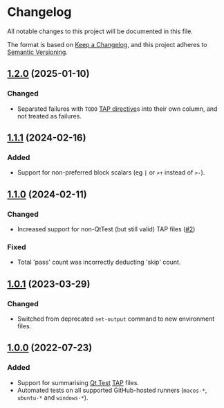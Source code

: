 # Changelog

All notable changes to this project will be documented in this file.

The format is based on [Keep a Changelog](https://keepachangelog.com/en/1.0.0/),
and this project adheres to [Semantic Versioning](https://semver.org/spec/v2.0.0.html).

## [1.2.0] (2025-01-10)

### Changed

- Separated failures with `TODO` [TAP directive]s into their own column, and not treated as failures.

## [1.1.1] (2024-02-16)

### Added

- Support for non-preferred block scalars (eg `|` or `>+` instead of `>-`).

## [1.1.0] (2024-02-11)

### Changed

- Increased support for non-QtTest (but still valid) TAP files ([#2])

### Fixed

- Total 'pass' count was incorrectly deducting 'skip' count.

## [1.0.1] (2023-03-29)

### Changed

- Switched from deprecated `set-output` command to new environment files.

## [1.0.0] (2022-07-23)

### Added

- Support for summarising [Qt Test] [TAP] files.
- Automated tests on all supported GitHub-hosted runners (`macos-*`, `ubuntu-*` and `windows-*`).

[unreleased]: https://github.com/pcolby/tap-summary/compare/v1.2.0...HEAD
[1.2.0]: https://github.com/pcolby/tap-summary/releases/tag/v1.2.0
[1.1.1]: https://github.com/pcolby/tap-summary/releases/tag/v1.1.1
[1.1.0]: https://github.com/pcolby/tap-summary/releases/tag/v1.1.0
[1.0.1]: https://github.com/pcolby/tap-summary/releases/tag/v1.0.1
[1.0.0]: https://github.com/pcolby/tap-summary/releases/tag/v1.0.0

[#2]:  https://github.com/pcolby/tap-summary/issues/2
[TAP]: https://testanything.org/ "Test Anything Protocol"
[TAP directive]: https://testanything.org/tap-version-14-specification.html#directive
[Qt Test]: https://doc.qt.io/qt-6/qtest-overview.html "Qt Test Overview"
